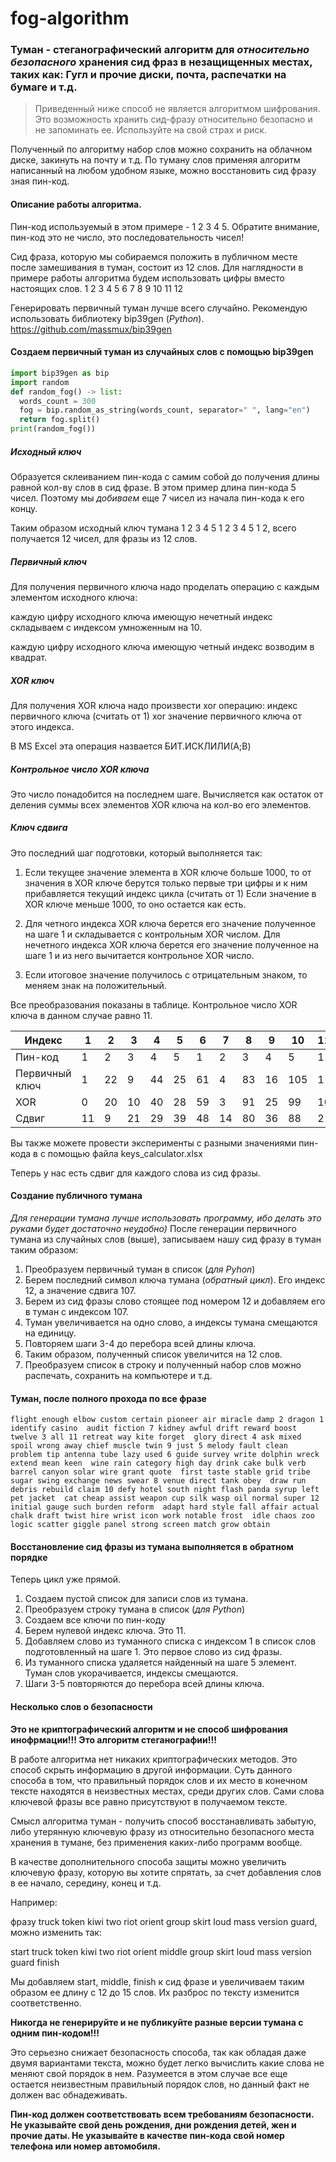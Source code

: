 # fog-algorithm

### Туман - стеганографический алгоритм для _относительно безопасного_ хранения сид фраз в незащищенных местах, таких как: Гугл и прочие диски, почта, распечатки на бумаге и т.д.

> Приведенный ниже способ не является алгоритмом шифрования. Это возможность хранить сид-фразу относительно безопасно и не запоминать ее. Используйте на свой страх и риск.

Полученный по алгоритму набор слов можно сохранить на облачном диске, закинуть на почту и т.д. 
По туману слов применяя алгоритм написанный на любом удобном языке, можно восстановить сид фразу зная пин-код.


#### Описание работы алгоритма.

Пин-код используемый в этом примере - 1 2 3 4 5. Обратите внимание, пин-код это не число, это последовательность чисел!

Сид фраза, которую мы собираемся положить в публичном месте после замешивания в туман, состоит из 12 слов.
Для наглядности в примере работы алгоритма будем использовать цифры вместо настоящих слов.
1 2 3 4 5 6 7 8 9 10 11 12

Генерировать первичный туман лучше всего случайно.
Рекомендую использовать библиотеку bip39gen (_Python_).
<https://github.com/massmux/bip39gen>

#### Создаем первичный туман из случайных слов с помощью bip39gen

```python
import bip39gen as bip
import random
def random_fog() -> list:
  words_count = 300
  fog = bip.random_as_string(words_count, separator=" ", lang="en")
  return fog.split()
print(random_fog())
```


##### Исходный ключ
Образуется склеиванием пин-кода с самим собой до получения длины равной кол-ву слов в сид фразе.
В этом пример длина пин-кода 5 чисел. Поэтому мы _добиваем_ еще 7 чисел из начала пин-кода к его концу.

Таким образом исходный ключ тумана 1 2 3 4 5 1 2 3 4 5 1 2, всего получается 12 чисел, для фразы из 12 слов.

##### Первичный ключ
Для получения первичного ключа надо проделать операцию с каждым элементом исходного ключа:

каждую цифру исходного ключа имеющую нечетный индекс складываем с индексом умноженным на 10.

каждую цифру исходного ключа имеющую четный индекс возводим в квадрат.

##### XOR ключ
Для получения XOR ключа надо произвести xor операцию: индекс первичного ключа (считать от 1) xor значение первичного ключа от этого индекса.

В MS Excel эта операция назвается БИТ.ИСКЛИЛИ(A;B)

##### Контрольное число XOR ключа
Это число понадобится на последнем шаге. Вычисляется как остаток от деления суммы всех элементов XOR ключа на кол-во его элементов.

##### Ключ сдвига
Это последний шаг подготовки, который выполняется так:

1. Если текущее значение элемента в XOR ключе больше 1000, то от значения в XOR  ключе берутся только первые три цифры и к ним прибавляется текущий индекс цикла (считать от 1)
   Если значение в XOR ключе меньше 1000, то оно остается как есть.

2. Для четного индекса XOR ключа берется его значение полученное на шаге 1 и складывается с контрольным XOR числом.
   Для нечетного индекса XOR ключа берется его значение полученное на шаге 1 и из него вычитается контрольное XOR число.

3. Если итоговое значение получилось с отрицательным знаком, то меняем знак на положительный.   


Все преобразования показаны в таблице. Контрольное число XOR ключа в данном случае равно 11.

|   Индекс	    |   1	|   2	|   3	|   4	|   5	|   6	|   7	|   8	|   9	|   10	|   11	|   12	|
|---	        |---	|---	|---	|---	|---	|---	|---	|---	|---	|---	|---	|---	|
|Пин-код        |   1 	|   2	|   3	|   4	|   5	|   1	|   2	|   3	|   4	|   5	|   1	|   2	|
|Первичный ключ |   1	|  22	|   9	|   44	|   25	|   61	|   4	|   83	|   16	|   105	|   1	|   122	|
|XOR         	|   0   |  20 	|  10 	|   40	|   28	|   59	|   3	|   91	|   25	|   99	|   10	|  118 	|
|Сдвиг  	    |   11	|  9 	|  21 	|   29	|   39	|   48	|   14	|   80	|   36	|   88	|   21	|  107 	|

Вы также можете провести эксперименты с разными значениями пин-кода в с помощью файла keys_calculator.xlsx 


Теперь у нас есть сдвиг для каждого слова из сид фразы.

#### Создание публичного тумана
_Для генерации тумана лучше использовать программу, ибо делать это руками будет достаточно неудобно)_
После генерации первичного тумана из случайных слов (выше), записываем нашу сид фразу в туман таким образом:
1. Преобразуем первичный туман в список (_для Pyhon_)
2. Берем последний символ ключа тумана (_обратный цикл_). Его индекс 12, а значение сдвига 107.
3. Берем из сид фразы слово стоящее под номером 12 и добавляем его в туман с индексом 107.
4. Туман увеличивается на одно слово, а индексы тумана смещаются на единицу.
5. Повторяем шаги 3-4 до перебора всей длины ключа.
6. Таким образом, полученный список увеличится на 12 слов.
7. Преобразуем список в строку и полученный набор слов можно распечать, сохранить на компьютере и т.д.



#### Туман, после полного прохода по все фразе
`
flight enough elbow custom certain pioneer air miracle damp 2 dragon 1 identify casino 
audit fiction 7 kidney awful drift reward boost twelve 3 all 11 retreat way kite forget 
glory direct 4 ask mixed spoil wrong away chief muscle twin 9 just 5 melody fault clean 
problem tip antenna tube lazy used 6 guide survey write dolphin wreck extend mean keen 
wine rain category high day drink cake bulk verb barrel canyon solar wire grant quote 
first taste stable grid tribe sugar swing exchange news swear 8 venue direct tank obey 
draw run debris rebuild claim 10 defy hotel south night flash panda syrup left pet jacket 
cat cheap assist weapon cup silk wasp oil normal super 12 initial gauge such burden reform 
adapt hard style fall affair actual chalk draft twist hire wrist icon work notable frost 
idle chaos zoo logic scatter giggle panel strong screen match grow obtain
`

#### Восстановление сид фразы из тумана выполняется в обратном порядке
Теперь цикл уже прямой.
1. Создаем пустой список для записи слов из тумана.
2. Преобразуем строку тумана в список (_для Python_)
3. Создаем все ключи по пин-коду
4. Берем нулевой индекс ключа. Это 11.
5. Добавляем слово из туманного списка с индексом 1 в список слов подготовленный на шаге 1. Это первое слово из сид фразы.
6. Из туманного списка удаляется найденный на шаге 5 элемент. Туман слов укорачивается, индексы смещаются.
7. Шаги 3-5 повторяются до перебора всей длины ключа.


#### Несколько слов о безопасности

__Это не криптографический алгоритм и не способ шифрования инофрмации!!! Это алгоритм стеганографии!!!__

В работе алгоритма нет никаких криптографических методов. Это способ скрыть информацию в другой информации. Суть данного способа в том, что правильный порядок слов и их место в конечном тексте
находятся в неизвестных местах, среди других слов. Сами слова ключевой фразы все равно присутствуют в получаемом тексте.

Смысл алгоритма туман - получить способ восстанавливать забытую, либо утерянную ключевую фразу из относительно безопасного места хранения в тумане, без применения каких-либо программ вообще.

В качестве дополнительного способа защиты можно увеличить ключевую фразу, которую вы хотите спрятать, за счет добавления слов в ее начало, середину, конец и т.д.

Например:

фразу truck token kiwi two riot orient group skirt loud mass version guard, можно изменить так:

start truck token kiwi two riot orient middle group skirt loud mass version guard finish

Мы добавляем start, middle, finish к сид фразе и увеличиваем таким образом  ее длину с 12 до 15 слов. Их разброс по тексту изменится соответственно.

__Никогда не генерируйте и не публикуйте разные версии тумана с одним пин-кодом!!!__

Это серьезно снижает безопасность способа, так как обладая даже двумя вариантами текста, можно будет легко вычислить какие слова не меняют свой порядок в нем.
Разумеется в этом случае все еще остается неизвестным правильный порядок слов, но данный факт не должен вас обнадеживать.

__Пин-код должен соответствовать всем требованиям безопасности. Не указывайте свой день рождения, дни рождения детей, жен и прочие даты. 
Не указывайте в качестве пин-кода свой номер телефона или номер автомобиля.__


